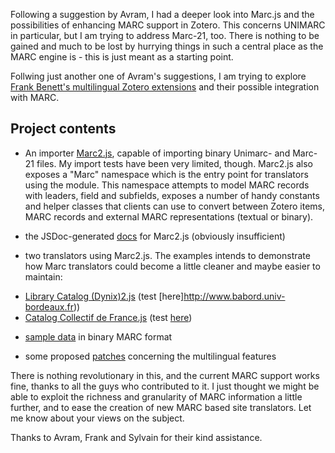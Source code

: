 Following a suggestion by Avram, I had a deeper look into Marc.js and 
the possibilities of enhancing MARC support in Zotero. This concerns UNIMARC 
in particular, but I am trying to address Marc-21, too. There is nothing 
to be gained and much to be lost by hurrying things in such a central place 
as the MARC engine is - this is just meant as a starting point.

Follwing just another one of Avram's suggestions, I am trying to
explore [Frank Benett's multilingual Zotero extensions](http://gsl-nagoya-u.net/http/pub/zotero-multilingual-overview.html) and their
possible integration with MARC.

Project contents
----------------

* An importer [Marc2.js](http://github.com/zomark/zotero-marc/blob/master/MARC2.js), 
capable of importing binary Unimarc- and
Marc-21 files. My import tests have been very limited, though.
Marc2.js also exposes a "Marc" namespace which is the entry point for
translators using the module. This namespace attempts to model MARC
records with leaders, field and subfields, exposes a number of handy
constants and helper classes that clients can use to convert between
Zotero items, MARC records and external MARC representations (textual
or binary).

* the JSDoc-generated [docs](http://github.com/zomark/zotero-marc/tree/master/doc/) for Marc2.js (obviously insufficient)

* two translators using Marc2.js. The examples intends to demonstrate how Marc translators 
could become a little cleaner and maybe easier to maintain:
- [Library Catalog (Dynix)2.js](http://github.com/zomark/zotero-marc/blob/master/Library%20Catalog%20(Dynix)2.js) 
	(test [here]http://www.babord.univ-bordeaux.fr))
- [Catalog Collectif de France.js](http://github.com/zomark/zotero-marc/blob/master/Catalogue%20Collectif%20de%20France.js) 
	(test [here](http://www.ccfr.bnf.fr))

* [sample data](http://github.com/zomark/zotero-marc/tree/master/sampledata/) in binary MARC format

* some proposed [patches](http://github.com/zomark/zotero-marc/tree/master/sampledata/) concerning the multilingual features

There is nothing revolutionary in this, and the current MARC support
works fine, thanks to all the guys who contributed to it. I just
thought we might be able to exploit the richness and granularity of
MARC information a little further, and to ease the creation of new
MARC based site translators. Let me know about your views on the
subject. 

Thanks to Avram, Frank and Sylvain for their kind assistance.